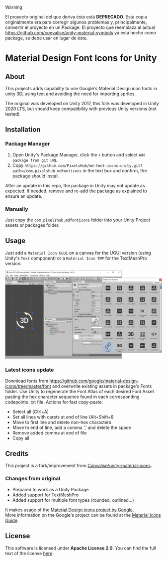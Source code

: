 > [!WARNING]  
> El proyecto original del que deriva éste está **DEPRECADO**. Esta copia originalmente era para corregir algunos problemas y, principalmente, convertir el proyecto en un Package.
> El proyecto que reemplaza al actual https://github.com/convalise/unity-material-symbols ya está hecho como package, se debe usar en lugar de éste.




# Material Design Font Icons for Unity

## About

This projects adds capability to use Google's Material Design icon fonts in unity 3D, using text and avoiding the need for importing sprites.

The original was developed on Unity 2017, this fork was developed in Unity 2020 LTS, but should keep compatibility with previous Unity versions (not tested).

## Installation

### Package Manager

1. Open Unity's Package Manager, click the `+` button and select `Add package from git URL`
2. Copy `https://github.com/PixelsHub/md-font-icons-unity.git?path=/com.pixelshub.mdfonticons` in the text box and confirm, the package should install.

After an update in this repo, the package in Unity may not update as expected. If needed, remove and re-add the package as explained to ensure an update.

### Manually

Just copy the `com.pixelshub.mdfonticons` folder into your Unity Project assets or packages folder.

## Usage

Just add a `Material Icon UGUI` on a canvas for the UGUI version (using Unity's `Text` component) or a `Material Icon TMP` for the TextMeshPro version.


![preview](doc/preview.png)

### Latest icons update

Download fonts from https://github.com/google/material-design-icons/tree/master/font and overwrite existing assets in package's Fonts folder.
Use Unity to regenerate the Font Atlas of each desired Font Asset pasting the hex character sequence found in each corresponding codepoints .txt file.
Actions for fast copy-paste:
  - Select all (Ctrl+A)
  - Set all lines with carets at end of line (Alt+Shift+I)
  - Move to first line and delete non-hex characters
  - Move to end of line, add a comma ',' and delete the space
  - Remove added comma at end of file
  - Copy all
  

## Credits

This project is a fork/improvement from [Convalise/unity-material-icons](https://github.com/convalise/unity-material-icons).

### Changes from original
- Prepared to work as a Unity Package
- Added support for TextMeshPro
- Added support for multiple font types (rounded, outlined...)

It makes usage of the [Material Design icons project by Google](https://github.com/google/material-design-icons).\
More information on the Google's project can be found at the [Material Icons Guide](http://google.github.io/material-design-icons/).

## License

This software is licensed under **Apache License 2.0**. You can find the full text of the license [here](LICENSE).
